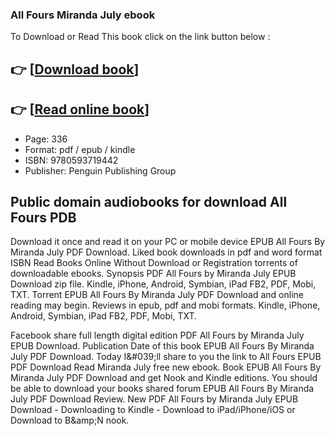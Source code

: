 ### All Fours Miranda July ebook

To Download or Read This book click on the link button below :

## 👉  [**[Download book](http://filesbooks.info/download.php?group=book&from=github.com&id=709724&lnk=1066 "Download book")**]

## 👉  [**[Read online book](http://filesbooks.info/download.php?group=book&from=github.com&id=709724&lnk=1066 "Read online book")**]


* Page: 336
* Format: pdf / epub / kindle
* ISBN: 9780593719442
* Publisher: Penguin Publishing Group



## Public domain audiobooks for download All Fours PDB


Download it once and read it on your PC or mobile device EPUB All Fours By Miranda July PDF Download. Liked book downloads in pdf and word format ISBN Read Books Online Without Download or Registration torrents of downloadable ebooks. Synopsis PDF All Fours by Miranda July EPUB Download zip file. Kindle, iPhone, Android, Symbian, iPad FB2, PDF, Mobi, TXT. Torrent EPUB All Fours By Miranda July PDF Download and online reading may begin. Reviews in epub, pdf and mobi formats. Kindle, iPhone, Android, Symbian, iPad FB2, PDF, Mobi, TXT.

Facebook share full length digital edition PDF All Fours by Miranda July EPUB Download. Publication Date of this book EPUB All Fours By Miranda July PDF Download. Today I&amp;#039;ll share to you the link to All Fours EPUB PDF Download Read Miranda July free new ebook. Book EPUB All Fours By Miranda July PDF Download and get Nook and Kindle editions. You should be able to download your books shared forum EPUB All Fours By Miranda July PDF Download Review. New PDF All Fours by Miranda July EPUB Download - Downloading to Kindle - Download to iPad/iPhone/iOS or Download to B&amp;amp;N nook.





